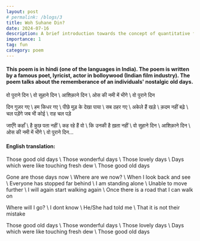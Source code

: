 ```yaml
---
layout: post
# permalink: /blogs/3
title: Woh Suhane Din?
date: 2024-07-16
description: A brief introduction towards the concept of quantitative finance and individulas who work in the field.
importance: 1
tag: fun
category: poem
---
```


#### This poem is in hindi (one of the languages in India). The poem is written by a famous poet, lyricist, actor in bolloywood (Indian film industry). The poem talks about the rememberance of an individuals' nostalgic old days.


वो पुराने दिन \\
वो सुहाने दिन \\
आशिक़ाने दिन \\
ओस की नमी में भीगे \\
वो पुराने दिन


दिन गुज़र गए \\
हम किधर गए \\
पीछे मुड़ के देखा पाया \\
सब ठहर गए \\
अकेले हैं खड़े \\
क़दम नहीं बढ़े \\
चल पड़ेंगे जब भी कोई \\
राह चल पड़े 


जाएँगे कहाँ \\
है कुछ पता नहीं \\
कह रहे हैं वो \\
कि उनकी है ख़ता नहीं \\
वो सुहाने दिन \\
आशिक़ाने दिन \\
ओस की नमी में भीगे \\
वो पुराने दिन… 



#### English translation:

Those good old days \\
Those wonderful days \\
Those lovely days \\
Days which were like touching fresh dew \\
Those good old days


Gone are those days now \\
Where are we now? \\
When I look back and see \\
Everyone has stopped far behind \\
I am standing alone \\
Unable to move further \\
I will again start walking again \\
Once there is a road that I can walk on


Where will I go? \\
I dont know \\
He/She had told me \\
That it is not their mistake


Those good old days \\
Those wonderful days \\
Those lovely days \\
Days which were like touching fresh dew \\
Those good old days

